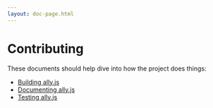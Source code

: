 ```yaml
---
layout: doc-page.html
---
```


# Contributing

These documents should help dive into how the project does things:

* [Building ally.js](build.md)
* [Documenting ally.js](docs.md)
* [Testing ally.js](testing.md)

